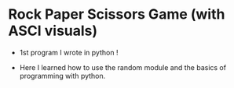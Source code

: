 # Rock Paper Scissors Game (with ASCI visuals)
- 1st program I wrote in python !

- Here I learned how to use the random module and the basics of programming with python.
